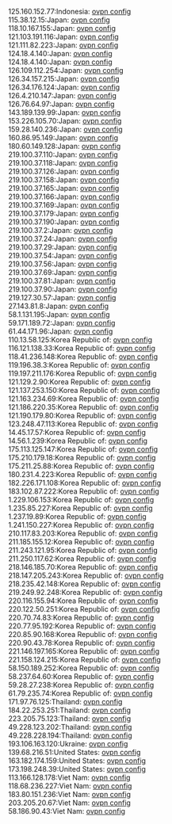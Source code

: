 125.160.152.77:Indonesia: [ovpn config](vpn/125_160_152_77.ovpn)  
115.38.12.15:Japan: [ovpn config](vpn/115_38_12_15.ovpn)  
118.10.167.155:Japan: [ovpn config](vpn/118_10_167_155.ovpn)  
121.103.191.116:Japan: [ovpn config](vpn/121_103_191_116.ovpn)  
121.111.82.223:Japan: [ovpn config](vpn/121_111_82_223.ovpn)  
124.18.4.140:Japan: [ovpn config](vpn/124_18_4_140.ovpn)  
124.18.4.140:Japan: [ovpn config](vpn/124_18_4_140.ovpn)  
126.109.112.254:Japan: [ovpn config](vpn/126_109_112_254.ovpn)  
126.34.157.215:Japan: [ovpn config](vpn/126_34_157_215.ovpn)  
126.34.176.124:Japan: [ovpn config](vpn/126_34_176_124.ovpn)  
126.4.210.147:Japan: [ovpn config](vpn/126_4_210_147.ovpn)  
126.76.64.97:Japan: [ovpn config](vpn/126_76_64_97.ovpn)  
143.189.139.99:Japan: [ovpn config](vpn/143_189_139_99.ovpn)  
153.226.105.70:Japan: [ovpn config](vpn/153_226_105_70.ovpn)  
159.28.140.236:Japan: [ovpn config](vpn/159_28_140_236.ovpn)  
160.86.95.149:Japan: [ovpn config](vpn/160_86_95_149.ovpn)  
180.60.149.128:Japan: [ovpn config](vpn/180_60_149_128.ovpn)  
219.100.37.110:Japan: [ovpn config](vpn/219_100_37_110.ovpn)  
219.100.37.118:Japan: [ovpn config](vpn/219_100_37_118.ovpn)  
219.100.37.126:Japan: [ovpn config](vpn/219_100_37_126.ovpn)  
219.100.37.158:Japan: [ovpn config](vpn/219_100_37_158.ovpn)  
219.100.37.165:Japan: [ovpn config](vpn/219_100_37_165.ovpn)  
219.100.37.166:Japan: [ovpn config](vpn/219_100_37_166.ovpn)  
219.100.37.169:Japan: [ovpn config](vpn/219_100_37_169.ovpn)  
219.100.37.179:Japan: [ovpn config](vpn/219_100_37_179.ovpn)  
219.100.37.190:Japan: [ovpn config](vpn/219_100_37_190.ovpn)  
219.100.37.2:Japan: [ovpn config](vpn/219_100_37_2.ovpn)  
219.100.37.24:Japan: [ovpn config](vpn/219_100_37_24.ovpn)  
219.100.37.29:Japan: [ovpn config](vpn/219_100_37_29.ovpn)  
219.100.37.54:Japan: [ovpn config](vpn/219_100_37_54.ovpn)  
219.100.37.56:Japan: [ovpn config](vpn/219_100_37_56.ovpn)  
219.100.37.69:Japan: [ovpn config](vpn/219_100_37_69.ovpn)  
219.100.37.81:Japan: [ovpn config](vpn/219_100_37_81.ovpn)  
219.100.37.90:Japan: [ovpn config](vpn/219_100_37_90.ovpn)  
219.127.30.57:Japan: [ovpn config](vpn/219_127_30_57.ovpn)  
27.143.81.8:Japan: [ovpn config](vpn/27_143_81_8.ovpn)  
58.1.131.195:Japan: [ovpn config](vpn/58_1_131_195.ovpn)  
59.171.189.72:Japan: [ovpn config](vpn/59_171_189_72.ovpn)  
61.44.171.96:Japan: [ovpn config](vpn/61_44_171_96.ovpn)  
110.13.58.125:Korea Republic of: [ovpn config](vpn/110_13_58_125.ovpn)  
116.121.138.33:Korea Republic of: [ovpn config](vpn/116_121_138_33.ovpn)  
118.41.236.148:Korea Republic of: [ovpn config](vpn/118_41_236_148.ovpn)  
119.196.38.3:Korea Republic of: [ovpn config](vpn/119_196_38_3.ovpn)  
119.197.211.176:Korea Republic of: [ovpn config](vpn/119_197_211_176.ovpn)  
121.129.2.90:Korea Republic of: [ovpn config](vpn/121_129_2_90.ovpn)  
121.137.253.150:Korea Republic of: [ovpn config](vpn/121_137_253_150.ovpn)  
121.163.234.69:Korea Republic of: [ovpn config](vpn/121_163_234_69.ovpn)  
121.186.220.35:Korea Republic of: [ovpn config](vpn/121_186_220_35.ovpn)  
121.190.179.80:Korea Republic of: [ovpn config](vpn/121_190_179_80.ovpn)  
123.248.47.113:Korea Republic of: [ovpn config](vpn/123_248_47_113.ovpn)  
14.45.17.57:Korea Republic of: [ovpn config](vpn/14_45_17_57.ovpn)  
14.56.1.239:Korea Republic of: [ovpn config](vpn/14_56_1_239.ovpn)  
175.113.125.147:Korea Republic of: [ovpn config](vpn/175_113_125_147.ovpn)  
175.210.179.18:Korea Republic of: [ovpn config](vpn/175_210_179_18.ovpn)  
175.211.25.88:Korea Republic of: [ovpn config](vpn/175_211_25_88.ovpn)  
180.231.4.223:Korea Republic of: [ovpn config](vpn/180_231_4_223.ovpn)  
182.226.171.108:Korea Republic of: [ovpn config](vpn/182_226_171_108.ovpn)  
183.102.87.222:Korea Republic of: [ovpn config](vpn/183_102_87_222.ovpn)  
1.229.106.153:Korea Republic of: [ovpn config](vpn/1_229_106_153.ovpn)  
1.235.85.227:Korea Republic of: [ovpn config](vpn/1_235_85_227.ovpn)  
1.237.19.89:Korea Republic of: [ovpn config](vpn/1_237_19_89.ovpn)  
1.241.150.227:Korea Republic of: [ovpn config](vpn/1_241_150_227.ovpn)  
210.117.83.203:Korea Republic of: [ovpn config](vpn/210_117_83_203.ovpn)  
211.185.155.12:Korea Republic of: [ovpn config](vpn/211_185_155_12.ovpn)  
211.243.121.95:Korea Republic of: [ovpn config](vpn/211_243_121_95.ovpn)  
211.250.117.62:Korea Republic of: [ovpn config](vpn/211_250_117_62.ovpn)  
218.146.185.70:Korea Republic of: [ovpn config](vpn/218_146_185_70.ovpn)  
218.147.205.243:Korea Republic of: [ovpn config](vpn/218_147_205_243.ovpn)  
218.235.42.148:Korea Republic of: [ovpn config](vpn/218_235_42_148.ovpn)  
219.249.92.248:Korea Republic of: [ovpn config](vpn/219_249_92_248.ovpn)  
220.116.155.94:Korea Republic of: [ovpn config](vpn/220_116_155_94.ovpn)  
220.122.50.251:Korea Republic of: [ovpn config](vpn/220_122_50_251.ovpn)  
220.70.74.83:Korea Republic of: [ovpn config](vpn/220_70_74_83.ovpn)  
220.77.95.192:Korea Republic of: [ovpn config](vpn/220_77_95_192.ovpn)  
220.85.90.168:Korea Republic of: [ovpn config](vpn/220_85_90_168.ovpn)  
220.90.43.78:Korea Republic of: [ovpn config](vpn/220_90_43_78.ovpn)  
221.146.197.165:Korea Republic of: [ovpn config](vpn/221_146_197_165.ovpn)  
221.158.124.215:Korea Republic of: [ovpn config](vpn/221_158_124_215.ovpn)  
58.150.189.252:Korea Republic of: [ovpn config](vpn/58_150_189_252.ovpn)  
58.237.64.60:Korea Republic of: [ovpn config](vpn/58_237_64_60.ovpn)  
59.28.27.238:Korea Republic of: [ovpn config](vpn/59_28_27_238.ovpn)  
61.79.235.74:Korea Republic of: [ovpn config](vpn/61_79_235_74.ovpn)  
171.97.76.125:Thailand: [ovpn config](vpn/171_97_76_125.ovpn)  
184.22.253.251:Thailand: [ovpn config](vpn/184_22_253_251.ovpn)  
223.205.75.123:Thailand: [ovpn config](vpn/223_205_75_123.ovpn)  
49.228.123.202:Thailand: [ovpn config](vpn/49_228_123_202.ovpn)  
49.228.228.194:Thailand: [ovpn config](vpn/49_228_228_194.ovpn)  
193.106.163.120:Ukraine: [ovpn config](vpn/193_106_163_120.ovpn)  
139.68.216.51:United States: [ovpn config](vpn/139_68_216_51.ovpn)  
163.182.174.159:United States: [ovpn config](vpn/163_182_174_159.ovpn)  
173.198.248.39:United States: [ovpn config](vpn/173_198_248_39.ovpn)  
113.166.128.178:Viet Nam: [ovpn config](vpn/113_166_128_178.ovpn)  
118.68.236.227:Viet Nam: [ovpn config](vpn/118_68_236_227.ovpn)  
183.80.151.236:Viet Nam: [ovpn config](vpn/183_80_151_236.ovpn)  
203.205.20.67:Viet Nam: [ovpn config](vpn/203_205_20_67.ovpn)  
58.186.90.43:Viet Nam: [ovpn config](vpn/58_186_90_43.ovpn)  
